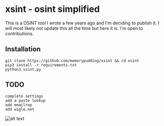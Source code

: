 # xsint - osint simplified

This is a OSINT tool I wrote a few years ago and I'm deciding to publish it.
I will most likely not update this all the time but here it is.
I'm open to contributions. 

## Installation
```shell
git clone https://github.com/memorypudding/xsint && cd xsint
pip3 install -r requirements.txt
python3 xsint.py
```

## TODO
```
complete settings
add a paste lookup
add emailrep
add wigle.net
```

![alt text](https://raw.githubusercontent.com/memorypudding/xsint/refs/heads/main/screenshot.png)
